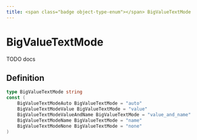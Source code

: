 ```yaml
---
title: <span class="badge object-type-enum"></span> BigValueTextMode
---
```

# <span class="badge object-type-enum"></span> BigValueTextMode

TODO docs

## Definition

```go
type BigValueTextMode string
const (
	BigValueTextModeAuto BigValueTextMode = "auto"
	BigValueTextModeValue BigValueTextMode = "value"
	BigValueTextModeValueAndName BigValueTextMode = "value_and_name"
	BigValueTextModeName BigValueTextMode = "name"
	BigValueTextModeNone BigValueTextMode = "none"
)

```
